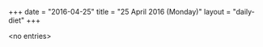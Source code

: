 +++
date = "2016-04-25"
title = "25 April 2016 (Monday)"
layout = "daily-diet"
+++


\<no entries\>
